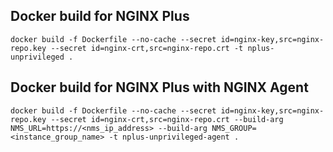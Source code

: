 ## Docker build for NGINX Plus
`docker build -f Dockerfile --no-cache --secret id=nginx-key,src=nginx-repo.key --secret id=nginx-crt,src=nginx-repo.crt -t nplus-unprivileged .`

## Docker build for NGINX Plus with NGINX Agent
`docker build -f Dockerfile --no-cache --secret id=nginx-key,src=nginx-repo.key --secret id=nginx-crt,src=nginx-repo.crt --build-arg NMS_URL=https://<nms_ip_address> --build-arg NMS_GROUP=<instance_group_name> -t nplus-unprivileged-agent .`
